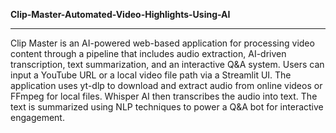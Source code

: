   ****Clip-Master-Automated-Video-Highlights-Using-AI****
___________________________________________________________________________________________________________________________________________________________________________________________________
Clip Master is an AI-powered web-based application for processing video content through a pipeline that includes audio extraction, AI-driven transcription, text summarization, and an interactive Q&A system. Users can input a YouTube URL or a local video file path via a Streamlit UI. The application uses yt-dlp to download and extract audio from online videos or FFmpeg for local files. Whisper AI then transcribes the audio into text. The text is summarized using NLP techniques to power a Q&A bot for interactive engagement.
